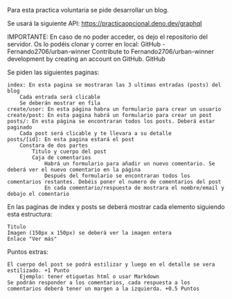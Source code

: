 Para esta practica voluntaria se pide desarrollar un blog.

Se usará la siguiente API: https://practicaopcional.deno.dev/graphql

IMPORTANTE: En caso de no poder acceder, os dejo el repositorio del servidor. Os lo podéis clonar y correr en local:
GitHub - Fernando2706/urban-winner Contribute to Fernando2706/urban-winner development by creating an account on GitHub. GitHub


Se piden las siguientes paginas:

    index: En esta pagina se mostraran las 3 ultimas entradas (posts) del blog
        Cada entrada será clicable
        Se deberán mostrar en fila
    create/user: En esta página habra un formulario para crear un usuario
    create/post: En esta pagina habrá un formulario para crear un post
    posts/: En esta página se encontraran todos los posts. Deberá estar paginado
        Cada post será clicable y te llevara a su detalle
    posts/[id]: En esta pagina estará el post
        Constara de dos partes
            Titulo y cuerpo del post
            Caja de comentarios
                Habrá un formulario para añadir un nuevo comentario. Se deberá ver el nuevo comentario en la página
                Después del formulario se encontraran todos los comentarios restantes. Debéis poner el numero de comentarios del post
                En cada comentario/respuesta de mostrara el nombre/email y debajo el comentario


En las paginas de index y posts se deberá mostrar cada elemento siguiendo esta estructura:

    Titulo
    Imagen (150px x 150px) se deberá ver la imagen entera
    Enlace "Ver más"


Puntos extras:

    El cuerpo del post se podrá estilizar y luego en el detalle se vera estilizado. +1 Punto
        Ejemplo: tener etiquetas html o usar Markdown
    Se podrán responder a los comentarios, cada respuesta a los comentarios deberá tener un margen a la izquierda. +0.5 Puntos
